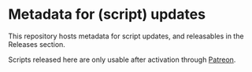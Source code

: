 # Metadata for (script) updates

This repository hosts metadata for script updates, and releasables in the Releases section.

Scripts released here are only usable after activation through [Patreon](https://www.patreon.com/ikt).
